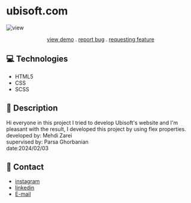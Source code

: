# ubisoft.com
![view](https://github.com/Mehdi-Zaree/ubisoft/assets/155577064/3556d3cc-13cc-4638-9aa2-648460ededae
)
<p align="center">
<a href="https://mehdi-zaree.github.io/ubisoft/"target="_blank"> view demo</a> .
<a href="https://github.com/Mehdi-Zaree/newspaper-grid/issues">report bug</a> .
<a href="https://github.com/Mehdi-Zaree/newspaper-grid/issues">requesting feature</a></p>


</p>

## :computer: Technologies 
- HTML5
- CSS
- SCSS
## :page_facing_up: Description
Hi everyone in this project I tried to develop Ubisoft's website and I'm pleasant with the result, I developed this project by using flex properties.</br>
developed by: Mehdi Zarei</br>
supervised by: Parsa Ghorbanian</br>
date:2024/02/03
## :iphone: Contact
- [instagram](https://instagram.com/mehdi_zarei-web)
- [linkedin](https://linkedin.com/in/mehdi-zri)
- [E-mail](mahdizarei22019@gmail.com)

 
